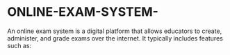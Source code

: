 # ONLINE-EXAM-SYSTEM-
An online exam system is a digital platform that allows educators to create, administer, and grade exams over the internet. It typically includes features such as:
